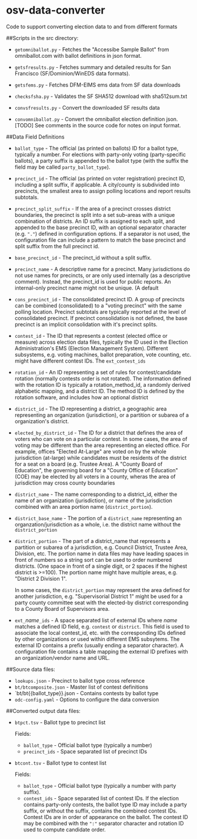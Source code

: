 # osv-data-converter
Code to support converting election data to and from different formats

##Scripts in the src directory:

* `getomniballot.py` - Fetches the "Accessibe Sample Ballot" from
        omniballot.com with ballot definitions in json format.

* `getsfresults.py` - Fetches summary and detailed results for San
    Francisco (SF/Dominion/WinEDS data formats).

* `getsfems.py` - Fetches DFM-EIMS ems data from SF data downloads

* `checksfsha.py` - Validates the SF SHA512 download with sha512sum.txt

* `convsfresults.py` - Convert the downloaded SF results data

* `convomniballot.py` - Convert the omniballot election definition json. [TODO]
        See comments in the source code for notes on input format.

##Data Field Definitions

* `ballot_type` -
    The official (as printed on ballots) ID for a ballot type, typically
    a number. For elections with party-only voting (party-specific ballots),
    a party suffix is appended to the ballot type (with the suffix
    the field may be called `party_ballot_type`).

* `precinct_id` -
    The official (as printed on voter registration) precinct ID, including
    a split suffix, if applicable. A city/county is subdivided into precincts,
    the smallest area to assign polling locations and report results
    subtotals.

*  `precinct_split_suffix` -
    If the area of a precinct crosses district boundaries, the precinct is
    split into a set sub-areas with a unique combination of districts. An
    ID suffix is assigned to each split, and appended to the base precinct
    ID, with an optional separator character (e.g. `"."`) defined in
    configuration options. If a separator is not used, the configuration
    file can include a pattern to match the base precinct and split suffix
    from the full precinct id.

* `base_precinct_id` -
    The precinct_id without a split suffix.

* `precinct_name` -
    A descriptive name for a precinct. Many jurisdictions do not use
    names for precincts, or are only used internally (as a descriptive
    comment). Instead, the precinct_id is used for public reports.
    An internal-only precinct name might not be unique. (A default

* `cons_precinct_id` -
    The consolidated precinct ID. A group of precincts can be combined
    (consolidated) to a "voting precinct" with the same polling location.
    Precinct subtotals are typically reported at the level of consolidated
    precinct. If precinct consolidation is not defined, the base precinct
    is an implicit consolidation with it's precinct splits.

* `contest_id` -
    The ID that represents a contest (elected office or measure) across
    election data files, typically the ID used in the Election Administration's
    EMS (Election Management System). Different subsystems, e.g. voting
    machines, ballot preparation, vote counting, etc. might have different
    contest IDs. The `ext_contest_ids`

* `rotation_id` -
    An ID representing a set of rules for contest/candidate rotation
    (normally contests order is not rotated). The information defined
    with the rotation ID is typically a rotation_method_id, a randomly
    derived alphabetic mapping, and a district ID. The method ID is
    defined by the rotation software, and includes how an optional
    district

* `district_id` -
    The ID representing a district, a geographic area representing an
    organization (jurisdiction), or a partition or subarea of a organization's
    district.

* `elected_by_district_id` -
    The ID for a district that defines the area of voters who can
    vote on a particular contest. In some cases, the area of voting
    may be different than the area representing an elected office.
    For example, offices "Elected At-Large" are voted on by the
    whole jurisdiction (at-large) while candidates must be residents
    of the district for a seat on a board (e.g. Trustee Area). A
    "County Board of Education", the governing board for a "County
    Office of Education" (COE) may be elected by all voters in a county,
    wheras the area of jurisdiction may cross county boundaries

* `district_name` -
    The name corresponding to a district_id, either the name of an
    organization (jurisdiction), or name of the jurisdiction combined
    with an area portion name (`district_portion`).

* `district_base_name` -
    The portion of a `district_name` representing an organzation/jurisdiction
    as a whole, i.e. the district name without the `district_portion`

* `district_portion` -
    The part of a district_name that represents a partition or subarea
    of a jurisdiction, e.g. Council District, Trustee Area, Division,
    etc. The portion name in data files may have leading spaces in front
    of numbers so a string sort can be used to order numbered districts.
    (One space in front of a single digit, or 2 spaces if the highest
    district is >=100). The portion name might have multiple areas,
    e.g. "District 2 Division 1".

    In some cases, the `district_portion` may represent the area
    defined for another jurisdiction, e.g. "Supervisorial District 1"
    might be used for a party county committee seat with the
    elected-by district corresponding to a County Board of Supervisors
    area.

* `ext_`*name*`_ids` -
    A space separated list of external IDs where *name* matches a defined
    ID field, e.g. `contest` or `district`. This field is used to
    associate the local contest_id, etc. with the corresponding IDs defined
    by other organizations or used within different EMS subsytems. The
    external ID contains a prefix (usually ending a separator character).
    A configuration file contains a table mapping the external ID prefixes
    with an organization/vendor name and URL.

##Source data files:

* `lookups.json` - Precinct to ballot type cross reference
* `bt/btcomposite.json` - Master list of contest definitions
* `bt/bt{{ballot_type}}.json - Contains contests by ballot type
* `odc-config.yaml` - Options to configure the data conversion

##Converted output data files:

* `btpct.tsv` - Ballot type to precinct list

    Fields:
    * `ballot_type` - Official ballot type (typically a number)
    * `precinct_ids` - Space separated list of precinct IDs

* `btcont.tsv` - Ballot type to contest list

    Fields:
    * `ballot_type` - Official ballot type (typically a number with party
        suffix).
    * `contest_ids` - Space separated list of contest IDs. If the election
        contains party-only contests, the ballot type ID may include a party
        suffix, or without the suffix, contains the combined contest IDs.
        Contest IDs are in order of appearance on the ballot. The contest
        ID may be combined with the `":"` separator character and rotation
        ID used to compute candidate order.
